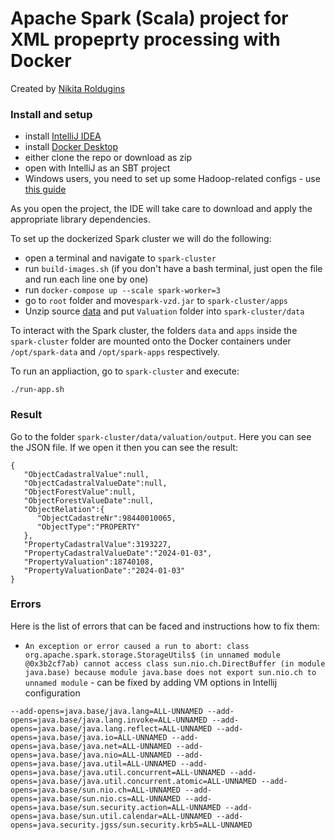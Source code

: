 # Apache Spark (Scala) project for XML propeprty processing with Docker

Created by [Nikita Roldugins](https://www.linkedin.com/in/nidugin/)

### Install and setup

- install [IntelliJ IDEA](https://jetbrains.com/idea)
- install [Docker Desktop](https://docker.com)
- either clone the repo or download as zip
- open with IntelliJ as an SBT project
- Windows users, you need to set up some Hadoop-related configs - use [this guide](/HadoopWindowsUserSetup.md) 

As you open the project, the IDE will take care to download and apply the appropriate library dependencies.

To set up the dockerized Spark cluster we will do the following:

- open a terminal and navigate to `spark-cluster`
- run `build-images.sh` (if you don't have a bash terminal, just open the file and run each line one by one)
- run `docker-compose up --scale spark-worker=3`
- go to `root` folder and move`spark-vzd.jar` to `spark-cluster/apps`
- Unzip source [data](https://data.gov.lv/dati/dataset/be841486-4af9-4d38-aa14-6502a2ddb517/resource/35a2dbfa-e4b9-41d5-88d0-e1393115dcb1/download/valuation.zip) and put `Valuation` folder into `spark-cluster/data`


To interact with the Spark cluster, the folders `data` and `apps` inside the `spark-cluster` folder are mounted onto the Docker containers under `/opt/spark-data` and `/opt/spark-apps` respectively.

To run an appliaction, go to `spark-cluster` and execute:


```
./run-app.sh
```


### Result

Go to the folder `spark-cluster/data/valuation/output`. Here you can see the JSON file. If we open it then you can see the result:

```
{
   "ObjectCadastralValue":null,
   "ObjectCadastralValueDate":null,
   "ObjectForestValue":null,
   "ObjectForestValueDate":null,
   "ObjectRelation":{
      "ObjectCadastreNr":98440010065,
      "ObjectType":"PROPERTY"
   },
   "PropertyCadastralValue":3193227,
   "PropertyCadastralValueDate":"2024-01-03",
   "PropertyValuation":18740108,
   "PropertyValuationDate":"2024-01-03"
}
```

### Errors
Here is the list of errors that can be faced and instructions how to fix them:

* `An exception or error caused a run to abort: class org.apache.spark.storage.StorageUtils$ (in unnamed module @0x3b2cf7ab) cannot access class sun.nio.ch.DirectBuffer (in module java.base) because module java.base does not export sun.nio.ch to unnamed module` - can be fixed by adding VM options in Intellij configuration
```
--add-opens=java.base/java.lang=ALL-UNNAMED --add-opens=java.base/java.lang.invoke=ALL-UNNAMED --add-opens=java.base/java.lang.reflect=ALL-UNNAMED --add-opens=java.base/java.io=ALL-UNNAMED --add-opens=java.base/java.net=ALL-UNNAMED --add-opens=java.base/java.nio=ALL-UNNAMED --add-opens=java.base/java.util=ALL-UNNAMED --add-opens=java.base/java.util.concurrent=ALL-UNNAMED --add-opens=java.base/java.util.concurrent.atomic=ALL-UNNAMED --add-opens=java.base/sun.nio.ch=ALL-UNNAMED --add-opens=java.base/sun.nio.cs=ALL-UNNAMED --add-opens=java.base/sun.security.action=ALL-UNNAMED --add-opens=java.base/sun.util.calendar=ALL-UNNAMED --add-opens=java.security.jgss/sun.security.krb5=ALL-UNNAMED
```
